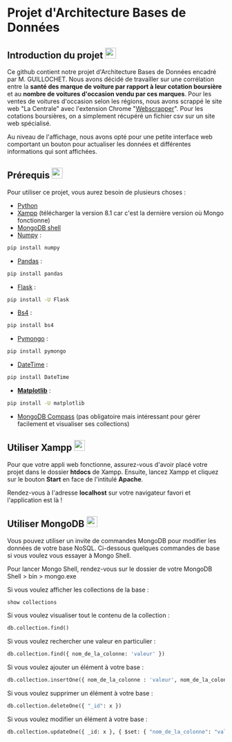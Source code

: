 # Projet d'Architecture Bases de Données


## Introduction du projet <img src="https://user-images.githubusercontent.com/91553182/212089986-df034cbe-2b2b-4f05-802b-cd0afbfb6e46.png"  width="25" height="25"/>


Ce github contient notre projet d'Architecture Bases de Données encadré par M. GUILLOCHET. Nous avons décidé de travailler sur une corrélation entre la **santé des marque de voiture par rapport à leur cotation boursière** et au **nombre de voitures d'occasion vendu par ces marques**. Pour les ventes de voitures d'occasion selon les régions, nous avons scrappé le site web "La Centrale" avec l'extension Chrome "[Webscrapper](https://webscraper.io/)". Pour les cotations boursières, on a simplement récupéré un fichier csv sur un site web spécialisé.

Au niveau de l'affichage, nous avons opté pour une petite interface web comportant un bouton pour actualiser les données et différentes informations qui sont affichées.


## Prérequis <img src="https://user-images.githubusercontent.com/91553182/212090262-3d9efbb5-a01b-4965-94ca-73e180410f7b.png"  width="25" height="25"/>


Pour utiliser ce projet, vous aurez besoin de plusieurs choses :

  - [Python](https://www.python.org/)
  - [Xampp](https://www.apachefriends.org/fr/download.html) (télécharger la version 8.1 car c'est la dernière version où Mongo fonctionne)
  - [MongoDB shell](https://www.mongodb.com/try/download/shell)
  - [Numpy](https://numpy.org/install/) :
  
  ```bash
pip install numpy
```

  - [Pandas](https://pandas.pydata.org/) :

```bash
pip install pandas
```

  - [Flask](https://flask.palletsprojects.com/en/2.2.x/) :

```bash
pip install -U Flask
```

  - [Bs4](https://pypi.org/project/bs4/) :
```bash
pip install bs4
```

  - [Pymongo](https://www.mongodb.com/docs/drivers/pymongo/) :

```bash
pip install pymongo
```

  - [DateTime](https://pypi.org/project/DateTime/) :

```bash
pip install DateTime
```

  - [**Matplotlib**](https://matplotlib.org/stable/users/installing/index.html) :

```bash
pip install -U matplotlib
```

  - [MongoDB Compass](https://www.mongodb.com/products/compass) (pas obligatoire mais intéressant pour gérer facilement et visualiser ses collections)


## Utiliser Xampp <img src="https://img.icons8.com/stickers/100/null/servers-group.png"  width="25" height="25"/>


Pour que votre appli web fonctionne, assurez-vous d'avoir placé votre projet dans le dossier **htdocs** de Xampp. Ensuite, lancez Xampp et cliquez sur le bouton **Start** en face de l'intitulé **Apache**.

Rendez-vous à l'adresse **localhost** sur votre navigateur favori et l'application est là !


## Utiliser MongoDB <img src="https://user-images.githubusercontent.com/91553182/212089016-39ea5621-a6ce-4ef7-8f4f-4e0685236147.png"  width="25" height="25"/>


Vous pouvez utiliser un invite de commandes MongoDB pour modifier les données de votre base NoSQL. Ci-dessous quelques commandes de base si vous voulez vous essayer à Mongo Shell.

Pour lancer Mongo Shell, rendez-vous sur le dossier de votre MongoDB Shell > bin > mongo.exe

Si vous voulez afficher les collections de la base :
```python
show collections
```

Si vous voulez visualiser tout le contenu de la collection :
```python
db.collection.find()
```

Si vous voulez rechercher une valeur en particulier :
```python
db.collection.find({ nom_de_la_colonne: 'valeur' })
```

Si vous voulez ajouter un élément à votre base :
```python
db.collection.insertOne({ nom_de_la_colonne : 'valeur', nom_de_la_colonne_2 : 'valeur'})
```

Si vous voulez supprimer un élément à votre base :
```python
db.collection.deleteOne({ "_id": x })
```

Si vous voulez modifier un élément à votre base :
```python
db.collection.updateOne({ _id: x }, { $set: { "nom_de_la_colonne": "valeur" } })
```
